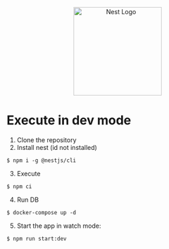 <p align="center">
  <a href="http://nestjs.com/" target="blank"><img src="https://nestjs.com/img/logo-small.svg" width="200" alt="Nest Logo" /></a>
</p>

# Execute in dev mode

1. Clone the repository
2. Install nest (id not installed)
```
$ npm i -g @nestjs/cli
```
3. Execute
```
$ npm ci
```
4. Run DB
```
$ docker-compose up -d
```
5. Start the app in watch mode:
```
$ npm run start:dev
```
